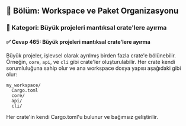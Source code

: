 ## 📘 Bölüm: Workspace ve Paket Organizasyonu
### 🔹 Kategori: Büyük projeleri mantıksal crate'lere ayırma
#### ✅ Cevap 465: Büyük projeleri mantıksal crate'lere ayırma

Büyük projeler, işlevsel olarak ayrılmış birden fazla crate'e bölünebilir. Örneğin, `core`, `api`, ve `cli` gibi crate'ler oluşturulabilir. Her crate kendi sorumluluğuna sahip olur ve ana workspace dosya yapısı aşağıdaki gibi olur:

```
my_workspace/
  Cargo.toml
  core/
  api/
  cli/
```

Her crate'in kendi Cargo.toml'u bulunur ve bağımsız geliştirilir.
